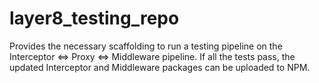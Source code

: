 # layer8_testing_repo
Provides the necessary scaffolding to run a testing pipeline on the Interceptor &lt;=> Proxy &lt;=> Middleware pipeline. If all the tests pass, the updated Interceptor and Middleware packages can be uploaded to NPM.

